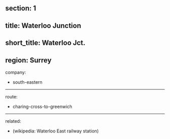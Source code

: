 section: 1
----
title: Waterloo Junction
----
short_title: Waterloo Jct.
----
region: Surrey
----
company:
- south-eastern
----
route:
- charing-cross-to-greenwich
----
related:
- (wikipedia: Waterloo East railway station)
